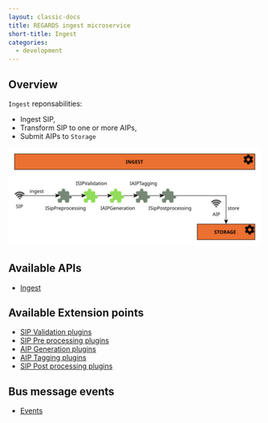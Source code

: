 ```yaml
---
layout: classic-docs
title: REGARDS ingest microservice
short-title: Ingest
categories:
  - development
---
```


## Overview

`Ingest` reponsabilities:

* Ingest SIP,
* Transform SIP to one or more AIPs,
* Submit AIPs to `Storage`

![Ingest plugins](/assets/schemas/microservices/ingest.svg)

## Available APIs

* [Ingest](/development/regards/ingest/api/ingest-api/)

## Available Extension points

* [SIP Validation plugins](/development/regards/ingest/plugins/sip-validation-plugins/)
* [SIP Pre processing plugins](/development/regards/ingest/plugins/sip-pre-processing-plugins/)
* [AIP Generation plugins](/development/regards/ingest/plugins/aip-generation-plugins/)
* [AIP Tagging plugins](/development/regards/ingest/plugins/aip-tagging-plugins/)
* [SIP Post processing plugins](/development/regards/ingest/plugins/sip-post-processing-plugins/)

## Bus message events

 * [Events](/development/regards/ingest/events/events/)
